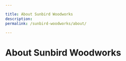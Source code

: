 ```yaml
---

title: About Sunbird Woodworks
description: 
permalink: /sunbird-woodworks/about/

---
```


# About Sunbird Woodworks